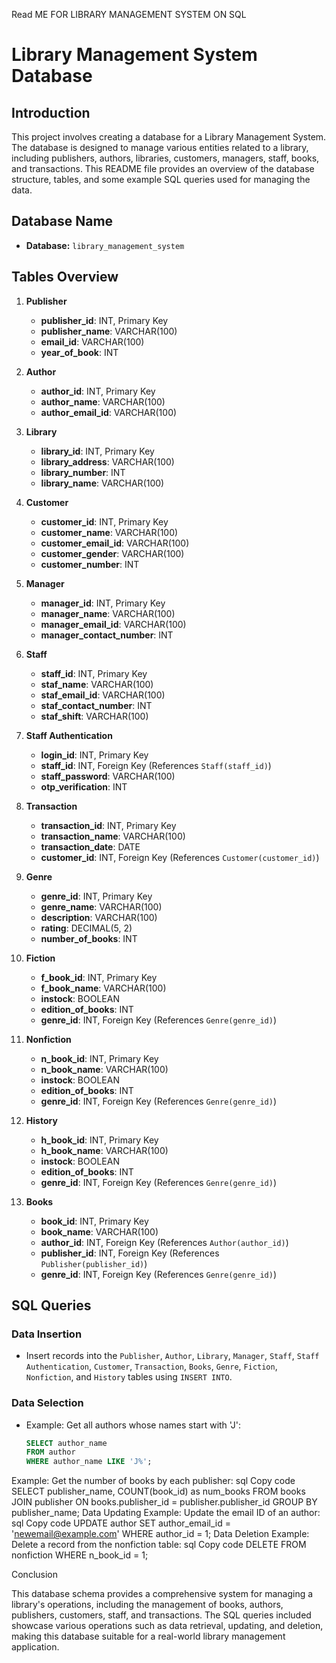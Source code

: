 Read ME FOR LIBRARY MANAGEMENT SYSTEM ON SQL
# Library Management System Database

## Introduction

This project involves creating a database for a Library Management System. The database is designed to manage various entities related to a library, including publishers, authors, libraries, customers, managers, staff, books, and transactions. This README file provides an overview of the database structure, tables, and some example SQL queries used for managing the data.

## Database Name

- **Database:** `library_management_system`

## Tables Overview

1. **Publisher**
   - **publisher_id**: INT, Primary Key
   - **publisher_name**: VARCHAR(100)
   - **email_id**: VARCHAR(100)
   - **year_of_book**: INT

2. **Author**
   - **author_id**: INT, Primary Key
   - **author_name**: VARCHAR(100)
   - **author_email_id**: VARCHAR(100)

3. **Library**
   - **library_id**: INT, Primary Key
   - **library_address**: VARCHAR(100)
   - **library_number**: INT
   - **library_name**: VARCHAR(100)

4. **Customer**
   - **customer_id**: INT, Primary Key
   - **customer_name**: VARCHAR(100)
   - **customer_email_id**: VARCHAR(100)
   - **customer_gender**: VARCHAR(100)
   - **customer_number**: INT

5. **Manager**
   - **manager_id**: INT, Primary Key
   - **manager_name**: VARCHAR(100)
   - **manager_email_id**: VARCHAR(100)
   - **manager_contact_number**: INT

6. **Staff**
   - **staff_id**: INT, Primary Key
   - **staf_name**: VARCHAR(100)
   - **staf_email_id**: VARCHAR(100)
   - **staf_contact_number**: INT
   - **staf_shift**: VARCHAR(100)

7. **Staff Authentication**
   - **login_id**: INT, Primary Key
   - **staff_id**: INT, Foreign Key (References `Staff(staff_id)`)
   - **staff_password**: VARCHAR(100)
   - **otp_verification**: INT

8. **Transaction**
   - **transaction_id**: INT, Primary Key
   - **transaction_name**: VARCHAR(100)
   - **transaction_date**: DATE
   - **customer_id**: INT, Foreign Key (References `Customer(customer_id)`)

9. **Genre**
   - **genre_id**: INT, Primary Key
   - **genre_name**: VARCHAR(100)
   - **description**: VARCHAR(100)
   - **rating**: DECIMAL(5, 2)
   - **number_of_books**: INT

10. **Fiction**
    - **f_book_id**: INT, Primary Key
    - **f_book_name**: VARCHAR(100)
    - **instock**: BOOLEAN
    - **edition_of_books**: INT
    - **genre_id**: INT, Foreign Key (References `Genre(genre_id)`)

11. **Nonfiction**
    - **n_book_id**: INT, Primary Key
    - **n_book_name**: VARCHAR(100)
    - **instock**: BOOLEAN
    - **edition_of_books**: INT
    - **genre_id**: INT, Foreign Key (References `Genre(genre_id)`)

12. **History**
    - **h_book_id**: INT, Primary Key
    - **h_book_name**: VARCHAR(100)
    - **instock**: BOOLEAN
    - **edition_of_books**: INT
    - **genre_id**: INT, Foreign Key (References `Genre(genre_id)`)

13. **Books**
    - **book_id**: INT, Primary Key
    - **book_name**: VARCHAR(100)
    - **author_id**: INT, Foreign Key (References `Author(author_id)`)
    - **publisher_id**: INT, Foreign Key (References `Publisher(publisher_id)`)
    - **genre_id**: INT, Foreign Key (References `Genre(genre_id)`)

## SQL Queries

### Data Insertion
- Insert records into the `Publisher`, `Author`, `Library`, `Manager`, `Staff`, `Staff Authentication`, `Customer`, `Transaction`, `Books`, `Genre`, `Fiction`, `Nonfiction`, and `History` tables using `INSERT INTO`.

### Data Selection
- Example: Get all authors whose names start with 'J':
  ```sql
  SELECT author_name 
  FROM author 
  WHERE author_name LIKE 'J%';
Example: Get the number of books by each publisher:
sql
Copy code
SELECT publisher_name, COUNT(book_id) as num_books 
FROM books 
JOIN publisher 
ON books.publisher_id = publisher.publisher_id 
GROUP BY publisher_name;
Data Updating
Example: Update the email ID of an author:
sql
Copy code
UPDATE author
SET author_email_id = 'newemail@example.com'
WHERE author_id = 1;
Data Deletion
Example: Delete a record from the nonfiction table:
sql
Copy code
DELETE FROM nonfiction
WHERE n_book_id = 1;

Conclusion

This database schema provides a comprehensive system for managing a library's operations, including the management of books, authors, publishers, customers, staff, and transactions. The SQL queries included showcase various operations such as data retrieval, updating, and deletion, making this database suitable for a real-world library management application.






